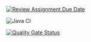 [![Review Assignment Due Date](https://classroom.github.com/assets/deadline-readme-button-22041afd0340ce965d47ae6ef1cefeee28c7c493a6346c4f15d667ab976d596c.svg)](https://classroom.github.com/a/1b4DuI0_)

![Java CI](https://github.com/bhos-qa/lab-3-AsmarSad/actions/workflows/ci.yml/badge.svg)

[![Quality Gate Status](https://sonarcloud.io/api/project_badges/measure?project=bhos-qa_lab-3-AsmarSad&metric=alert_status)](https://sonarcloud.io/summary/new_code?id=bhos-qa_lab-3-AsmarSad)